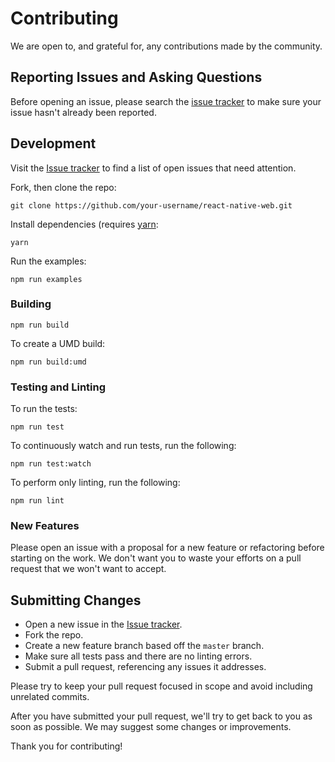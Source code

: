 # Contributing

We are open to, and grateful for, any contributions made by the community.

## Reporting Issues and Asking Questions

Before opening an issue, please search the [issue
tracker](https://github.com/necolas/react-native-web/issues) to make sure your
issue hasn't already been reported.

## Development

Visit the [Issue tracker](https://github.com/necolas/react-native-web/issues)
to find a list of open issues that need attention.

Fork, then clone the repo:

```
git clone https://github.com/your-username/react-native-web.git
```

Install dependencies (requires [yarn](https://yarnpkg.com/en/docs/install):

```
yarn
```

Run the examples:

```
npm run examples
```

### Building

```
npm run build
```

To create a UMD build:

```
npm run build:umd
```

### Testing and Linting

To run the tests:

```
npm run test
```

To continuously watch and run tests, run the following:

```
npm run test:watch
```

To perform only linting, run the following:

```
npm run lint
```

### New Features

Please open an issue with a proposal for a new feature or refactoring before
starting on the work. We don't want you to waste your efforts on a pull request
that we won't want to accept.

## Submitting Changes

* Open a new issue in the [Issue tracker](https://github.com/necolas/react-native-web/issues).
* Fork the repo.
* Create a new feature branch based off the `master` branch.
* Make sure all tests pass and there are no linting errors.
* Submit a pull request, referencing any issues it addresses.

Please try to keep your pull request focused in scope and avoid including unrelated commits.

After you have submitted your pull request, we'll try to get back to you as soon as possible. We may suggest some changes or improvements.

Thank you for contributing!
